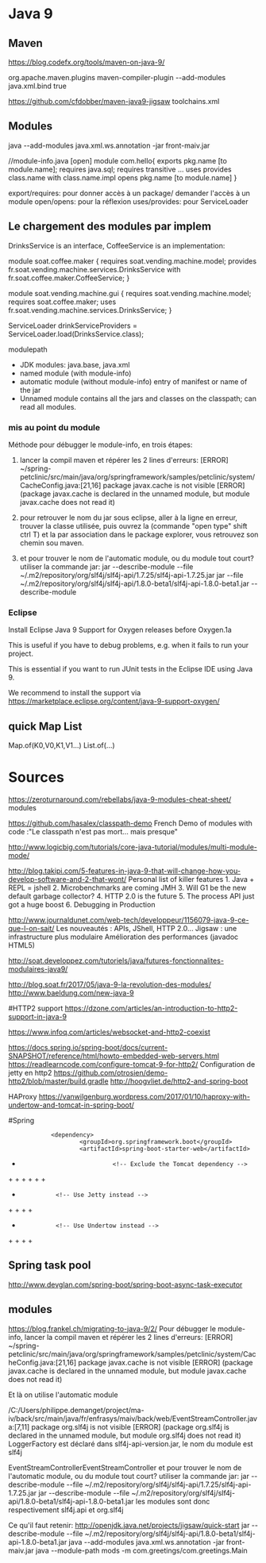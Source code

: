 # Java 9

Maven
-----
https://blog.codefx.org/tools/maven-on-java-9/


<plugin>
	<groupId>org.apache.maven.plugins</groupId>
	<artifactId>maven-compiler-plugin</artifactId>
	<configuration>
		<compilerArgs>
			<arg>--add-modules java.xml.bind</arg>
		</compilerArgs>
		<fork>true</fork>
	</configuration>
</plugin>

https://github.com/cfdobber/maven-java9-jigsaw
toolchains.xml

Modules
--------


java --add-modules java.xml.ws.annotation -jar front-maiv.jar

//module-info.java
[open] module com.hello{
   exports  pkg.name [to module.name];
   requires java.sql;
   requires transitive ...
   uses
   provides class.name with class.name.impl 
   opens pkg.name [to module.name]
}

export/requires: pour donner accès à un package/ demander l'accès à un module 
open/opens: pour la réflexion
uses/provides: pour ServiceLoader

Le chargement des modules par implem
--------------------------------------
DrinksService is an interface, CoffeeService is an implementation:

module soat.coffee.maker {
    requires soat.vending.machine.model;
    provides fr.soat.vending.machine.services.DrinksService
        with fr.soat.coffee.maker.CoffeeService;
}

module soat.vending.machine.gui {
    requires soat.vending.machine.model;
    requires soat.coffee.maker;
    uses fr.soat.vending.machine.services.DrinksService;
}

ServiceLoader<DrinksService> drinkServiceProviders = ServiceLoader.load(DrinksService.class);
 



modulepath

- JDK modules: java.base, java.xml
- named module (with module-info)
- automatic module (without module-info) entry of manifest or name of the jar
- Unnamed module contains all the jars and classes on the classpath; can read all modules.

### mis au point du module
Méthode pour débugger le module-info, en trois étapes:
1. lancer la compil maven et répérer les 2 lines d'erreurs:
[ERROR] ~/spring-petclinic/src/main/java/org/springframework/samples/petclinic/system/CacheConfig.java:[21,16]
  package javax.cache is not visible
[ERROR]   (package javax.cache is declared in the unnamed module, but module javax.cache does not read it)

2. pour retrouver le nom du jar sous eclipse, aller à la ligne en erreur, trouver la classe utilisée, puis ouvrez la (commande "open type" shift ctrl T) et la par association dans le package explorer, vous retrouvez son chemin sou maven.

3. et pour trouver le nom de l'automatic module, ou du module tout court? utiliser la commande jar:
jar --describe-module --file ~/.m2/repository/org/slf4j/slf4j-api/1.7.25/slf4j-api-1.7.25.jar 
jar --file ~/.m2/repository/org/slf4j/slf4j-api/1.8.0-beta1/slf4j-api-1.8.0-beta1.jar --describe-module

### Eclipse
Install Eclipse Java 9 Support for Oxygen releases before Oxygen.1a

This is useful if you have to debug problems, e.g. when it fails to run your project.

This is essential if you want to run JUnit tests in the Eclipse IDE using Java 9.

We recommend to install the support via https://marketplace.eclipse.org/content/java-9-support-oxygen/

## quick Map List

Map.of(K0,V0,K1,V1...)
List.of(...)


# Sources

https://zeroturnaround.com/rebellabs/java-9-modules-cheat-sheet/
	modules

https://github.com/hasalex/classpath-demo
  French Demo of modules with code :"Le classpath n'est pas mort... mais presque"

http://www.logicbig.com/tutorials/core-java-tutorial/modules/multi-module-mode/

http://blog.takipi.com/5-features-in-java-9-that-will-change-how-you-develop-software-and-2-that-wont/
  Personal list of killer features
	1. Java + REPL = jshell
	2. Microbenchmarks are coming JMH
	3. Will G1 be the new default garbage collector?
	4. HTTP 2.0 is the future
	5. The process API just got a huge boost
	6. Debugging in Production

http://www.journaldunet.com/web-tech/developpeur/1156079-java-9-ce-que-l-on-sait/
Les nouveautés : APIs, JShell, HTTP 2.0...
Jigsaw : une infrastructure plus modulaire
Amélioration des performances (javadoc HTML5)

http://soat.developpez.com/tutoriels/java/futures-fonctionnalites-modulaires-java9/


http://blog.soat.fr/2017/05/java-9-la-revolution-des-modules/
http://www.baeldung.com/new-java-9

#HTTP2 support
https://dzone.com/articles/an-introduction-to-http2-support-in-java-9

https://www.infoq.com/articles/websocket-and-http2-coexist

https://docs.spring.io/spring-boot/docs/current-SNAPSHOT/reference/html/howto-embedded-web-servers.html
https://readlearncode.com/configure-tomcat-9-for-http2/
Configuration de jetty en http2
https://github.com/otrosien/demo-http2/blob/master/build.gradle
http://hoogvliet.de/http2-and-spring-boot



HAProxy
https://vanwilgenburg.wordpress.com/2017/01/10/haproxy-with-undertow-and-tomcat-in-spring-boot/

#Spring

                <dependency>
                        <groupId>org.springframework.boot</groupId>
                        <artifactId>spring-boot-starter-web</artifactId>
+                               <!-- Exclude the Tomcat dependency -->
+<!--                   <exclusions> -->
+<!--                           <exclusion> -->
+<!--                                   <groupId>org.springframework.boot</groupId> -->
+<!--                                   <artifactId>spring-boot-starter-tomcat</artifactId> -->
+<!--                           </exclusion> -->
+<!--                   </exclusions> -->
                </dependency>
+               <!-- Use Jetty instead -->
+<!--           <dependency> -->
+<!--                   <groupId>org.springframework.boot</groupId> -->
+<!--                   <artifactId>spring-boot-starter-jetty</artifactId> -->
+<!--           </dependency> -->
+               <!-- Use Undertow instead -->
+<!--           <dependency> -->
+<!--                   <groupId>org.springframework.boot</groupId> -->
+<!--                   <artifactId>spring-boot-starter-undertow</artifactId> -->
+<!--           </dependency> -->

## Spring task pool
http://www.devglan.com/spring-boot/spring-boot-async-task-executor


modules
-------
https://blog.frankel.ch/migrating-to-java-9/2/
Pour débugger le module-info, lancer la compil maven et répérer les 2 lines d'erreurs:
[ERROR] ~/spring-petclinic/src/main/java/org/springframework/samples/petclinic/system/CacheConfig.java:[21,16]
  package javax.cache is not visible
[ERROR]   (package javax.cache is declared in the unnamed module, but module javax.cache does not read it)

Et là on utilise l'automatic module

 /C:/Users/philippe.demanget/project/ma-iv/back/src/main/java/fr/enfrasys/maiv/back/web/EventStreamController.java:[7,11] package org.slf4j is not visible
[ERROR]   (package org.slf4j is declared in the unnamed module, but module org.slf4j does not read it)
LoggerFactory est déclaré dans slf4j-api-version.jar, le nom du module est slf4j

EventStreamControllerEventStreamController
et pour trouver le nom de l'automatic module, ou du module tout court? utiliser la commande jar:
jar --describe-module --file ~/.m2/repository/org/slf4j/slf4j-api/1.7.25/slf4j-api-1.7.25.jar 
jar --describe-module --file ~/.m2/repository/org/slf4j/slf4j-api/1.8.0-beta1/slf4j-api-1.8.0-beta1.jar 
les modules sont donc respectivement slf4j.api et org.slf4j


Ce qu'il faut retenir:
http://openjdk.java.net/projects/jigsaw/quick-start
jar --describe-module --file ~/.m2/repository/org/slf4j/slf4j-api/1.8.0-beta1/slf4j-api-1.8.0-beta1.jar
java --add-modules java.xml.ws.annotation -jar front-maiv.jar
java --module-path mods -m com.greetings/com.greetings.Main
